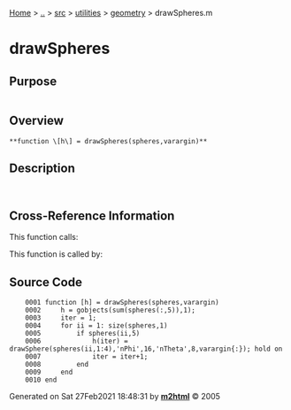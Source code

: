 [Home](../../../../../index.md) \> [..](#) \> [src](../../../../../documentation.md) \> [utilities](#)
\> [geometry](index.md) \> drawSpheres.m



# drawSpheres

## Purpose 

``` 
```

## Overview 

``` 
**function \[h\] = drawSpheres(spheres,varargin)**
```

## Description 

```
 

```

## Cross-Reference Information 

This function calls:

This function is called by:

## Source Code 

```
    0001 function [h] = drawSpheres(spheres,varargin)
    0002     h = gobjects(sum(spheres(:,5)),1);
    0003     iter = 1;
    0004     for ii = 1: size(spheres,1)
    0005         if spheres(ii,5)
    0006             h(iter) = drawSphere(spheres(ii,1:4),'nPhi',16,'nTheta',8,varargin{:}); hold on
    0007             iter = iter+1;
    0008         end
    0009     end
    0010 end
```



Generated on Sat 27Feb2021 18:48:31 by
**[m2html](http://www.artefact.tk/software/matlab/m2html/ "Matlab Documentation in HTML")**
© 2005